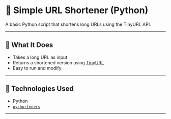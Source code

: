 # 🔗 Simple URL Shortener (Python)

A basic Python script that shortens long URLs using the TinyURL API.

---

## 📌 What It Does

- Takes a long URL as input
- Returns a shortened version using [TinyURL](https://tinyurl.com/)
- Easy to run and modify

---

## 🧰 Technologies Used

- Python
- [`pyshorteners`](https://pypi.org/project/pyshorteners/)

---
